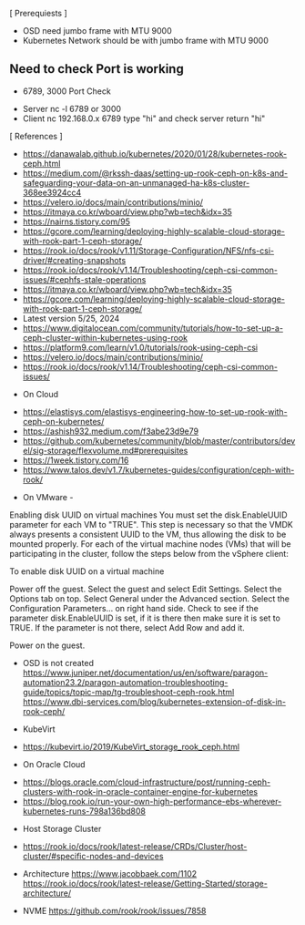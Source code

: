 
[ Prerequiests ]
* OSD need jumbo frame with MTU 9000
* Kubernetes Network should be with jumbo frame with MTU 9000


## Need to check Port is working
* 6789, 3000 Port Check
- Server nc -l 6789 or 3000
- Client nc 192.168.0.x 6789
  type "hi" and check server return "hi"



[ References ]

- https://danawalab.github.io/kubernetes/2020/01/28/kubernetes-rook-ceph.html
- https://medium.com/@rkssh-daas/setting-up-rook-ceph-on-k8s-and-safeguarding-your-data-on-an-unmanaged-ha-k8s-cluster-368ee3924cc4
- https://velero.io/docs/main/contributions/minio/
- https://itmaya.co.kr/wboard/view.php?wb=tech&idx=35
- https://nairns.tistory.com/95
- https://gcore.com/learning/deploying-highly-scalable-cloud-storage-with-rook-part-1-ceph-storage/
- https://rook.io/docs/rook/v1.11/Storage-Configuration/NFS/nfs-csi-driver/#creating-snapshots
- https://rook.io/docs/rook/v1.14/Troubleshooting/ceph-csi-common-issues/#cephfs-stale-operations
- https://itmaya.co.kr/wboard/view.php?wb=tech&idx=35
- https://gcore.com/learning/deploying-highly-scalable-cloud-storage-with-rook-part-1-ceph-storage/
- Latest version 5/25, 2024
- https://www.digitalocean.com/community/tutorials/how-to-set-up-a-ceph-cluster-within-kubernetes-using-rook
- https://platform9.com/learn/v1.0/tutorials/rook-using-ceph-csi
- https://velero.io/docs/main/contributions/minio/
- https://rook.io/docs/rook/v1.14/Troubleshooting/ceph-csi-common-issues/


* On Cloud
- https://elastisys.com/elastisys-engineering-how-to-set-up-rook-with-ceph-on-kubernetes/
- https://ashish932.medium.com/f3abe23d9e79
- https://github.com/kubernetes/community/blob/master/contributors/devel/sig-storage/flexvolume.md#prerequisites
- https://1week.tistory.com/16
- https://www.talos.dev/v1.7/kubernetes-guides/configuration/ceph-with-rook/


* On VMware - 

Enabling disk UUID on virtual machines
You must set the disk.EnableUUID parameter for each VM to "TRUE". This step is necessary so that the VMDK always presents a consistent UUID to the VM,
thus allowing the disk to be mounted properly. For each of the virtual machine nodes (VMs) that will be participating in the cluster, follow the steps below from the vSphere client:

To enable disk UUID on a virtual machine

Power off the guest.
Select the guest and select Edit Settings.
Select the Options tab on top.
Select General under the Advanced section.
Select the Configuration Parameters... on right hand side.
Check to see if the parameter disk.EnableUUID is set, if it is there then make sure it is set to TRUE.
If the parameter is not there, select Add Row and add it.

Power on the guest.


* OSD is not created
https://www.juniper.net/documentation/us/en/software/paragon-automation23.2/paragon-automation-troubleshooting-guide/topics/topic-map/tg-troubleshoot-ceph-rook.html
https://www.dbi-services.com/blog/kubernetes-extension-of-disk-in-rook-ceph/


* KubeVirt
- https://kubevirt.io/2019/KubeVirt_storage_rook_ceph.html

* On Oracle Cloud
- https://blogs.oracle.com/cloud-infrastructure/post/running-ceph-clusters-with-rook-in-oracle-container-engine-for-kubernetes
- https://blog.rook.io/run-your-own-high-performance-ebs-wherever-kubernetes-runs-798a136bd808



* Host Storage Cluster
- https://rook.io/docs/rook/latest-release/CRDs/Cluster/host-cluster/#specific-nodes-and-devices


* Architecture
https://www.jacobbaek.com/1102
https://rook.io/docs/rook/latest-release/Getting-Started/storage-architecture/


* NVME
https://github.com/rook/rook/issues/7858
